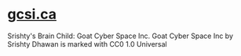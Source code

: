 # [gcsi.ca](https://www.goatcyberspace.com)
Srishty's Brain Child: Goat Cyber Space Inc.
Goat Cyber Space Inc by Srishty Dhawan is marked with CC0 1.0 Universal 
